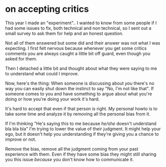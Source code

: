 
# on accepting critics

This year I made an "experiment"..
I wanted to know from some people if I had some issues to fix, both technical and non technical, so I sent out a small survey to ask them for help and an honest question.

Not all of them answered but some did and their answer was not what I was expecting.
I first felt nervous because whenever you get some critics comments you are always caught a little bit off guard, even though you asked for them.

Then I detached a little bit and thought about what they were saying to me to understand what could I improve.

Now, here's the thing: When someone is discussing about _you_ there's no way you can easily shut down the instinct to say "No, I'm not like that".
If someone comes to you and have something to argue about what you're doing or how you're doing your work it's hard.

It's hard to accept that even if that person is right.
My personal howto is to take some time and analyze it by removing all the personal bias from it.

If I'm thinking "He's saying this to me because _he/she_ doesn't understand bla bla bla" I'm trying to lower the value of their judgment.
It might help your ego, but it doesn't help you understanding if they're giving you a chance to improve or not.

Remove the bias, remove all the judgment coming from your past experience with them. Even if they have some bias they might still sharing you this issue _because_ you don't know how to communicate it.
